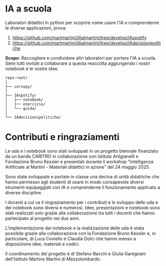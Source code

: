 # IA a scuola
Laboratori didattici in python per scoprire come usare l'IA e comprenderne le diverse applicazioni, prova:
 1. https://github.com/martmartini/IAalmartini/tree/develop/IAspotify
 2. https://github.com/martmartini/IAalmartini/tree/develop/IAdecisionipolitiche

**Scopo**: Raccogliere e condividere altri laboratori per portare l'IA a scuola. Siete tutti invitati a collaborare a questa reaccolta aggiungendo i vostri notebook e le vostre idee.

 ``` 
repo-root/
│
├── corsopy/
│
├── IAspotify/
│   ├── notebook/
│   ├── esercizio/
│   └── guida/
│
└── IAdecisionipolitiche/
 ``` 

# Contributi e ringraziamenti

Le uda e i notebook sono stati sviluppati in un progetto biennale finanziato da un bando CARITRO in collaborazione con Istituto Artigianelli e Fondazione Bruno Kessler e presentati durante il workshop "Intelligenza Artificiale al Martini - Materiali didattici in azione"  del 24 maggio 2025.

Sono state sviluppate e portate in classe una decina di unità didattiche che hanno permesso agli studenti
di usare in modo consapevole diversi strumenti equipaggiati con IA e comprenderne il funzionamento applicato a diverse discipline.

I docenti a cui va il ringraziamento per i contributi e lo sviluppo delle uda e dei notebook sono diversi e numerosi.
Idee, presentazioni e notebook sono stati realizzati solo grazie alla collaborazione tra tutti i docenti che hanno partecipato al progetto nei due anni.

L'implementazione dei notebook e la realizzazione delle uda è stata possibile grazie alla collaborazione con la Fondazione Bruno Kessler e, in particolare, di Luca Coviello e Claudia Dolci che hanno messo a disposizione idee, materiali e codici.

Il coordinamento del progetto è di Stefano Bacchi e Giulia Garegnani dell'Istituto Martino Martini di Mezzolombardo.

